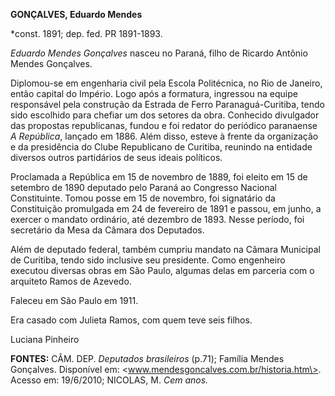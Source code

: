**GONÇALVES, Eduardo Mendes**

\*const. 1891; dep. fed. PR 1891-1893.

*Eduardo Mendes Gonçalves* nasceu no Paraná, filho de Ricardo Antônio
Mendes Gonçalves.

Diplomou-se em engenharia civil pela Escola Politécnica, no Rio de
Janeiro, então capital do Império. Logo após a formatura, ingressou na
equipe responsável pela construção da Estrada de Ferro
Paranaguá-Curitiba, tendo sido escolhido para chefiar um dos setores da
obra. Conhecido divulgador das propostas republicanas, fundou e foi
redator do periódico paranaense *A República*, lançado em 1886. Além
disso, esteve à frente da organização e da presidência do Clube
Republicano de Curitiba, reunindo na entidade diversos outros
partidários de seus ideais políticos.

Proclamada a República em 15 de novembro de 1889, foi eleito em 15 de
setembro de 1890 deputado pelo Paraná ao Congresso Nacional
Constituinte. Tomou posse em 15 de novembro, foi signatário da
Constituição promulgada em 24 de fevereiro de 1891 e passou, em junho, a
exercer o mandato ordinário, até dezembro de 1893. Nesse período, foi
secretário da Mesa da Câmara dos Deputados.

Além de deputado federal, também cumpriu mandato na Câmara Municipal de
Curitiba, tendo sido inclusive seu presidente. Como engenheiro executou
diversas obras em São Paulo, algumas delas em parceria com o arquiteto
Ramos de Azevedo.

Faleceu em São Paulo em 1911.

Era casado com Julieta Ramos, com quem teve seis filhos.

Luciana Pinheiro

**FONTES:** CÂM. DEP. *Deputados brasileiros* (p.71); Família Mendes
Gonçalves. Disponível em: \<www.mendesgoncalves.com.br/historia.htm\>.
Acesso em: 19/6/2010; NICOLAS, M. *Cem anos.*
